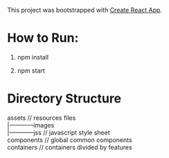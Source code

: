 This project was bootstrapped with [Create React App](https://github.com/facebook/create-react-app).

# How to Run:

1. npm install

2. npm start

# Directory Structure

assets  // resources files  
|————images  
|————jss // javascript style sheet  
components // global common components  
containers // containers divided by features